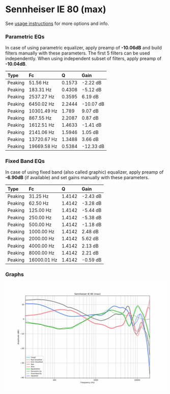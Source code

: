 # Sennheiser IE 80 (max)
See [usage instructions](https://github.com/jaakkopasanen/AutoEq#usage) for more options and info.

### Parametric EQs
In case of using parametric equalizer, apply preamp of **-10.06dB** and build filters manually
with these parameters. The first 5 filters can be used independently.
When using independent subset of filters, apply preamp of **-10.04dB**.

| Type    | Fc          |      Q | Gain      |
|:--------|:------------|:-------|:----------|
| Peaking | 51.56 Hz    | 0.1573 | -2.22 dB  |
| Peaking | 183.31 Hz   | 0.4308 | -5.12 dB  |
| Peaking | 2537.27 Hz  | 0.3595 | 6.19 dB   |
| Peaking | 6450.02 Hz  | 2.2444 | -10.07 dB |
| Peaking | 10301.49 Hz | 1.789  | 9.07 dB   |
| Peaking | 867.55 Hz   | 2.2087 | 0.87 dB   |
| Peaking | 1612.51 Hz  | 1.4633 | -1.41 dB  |
| Peaking | 2141.06 Hz  | 1.5946 | 1.05 dB   |
| Peaking | 13720.67 Hz | 1.3488 | 3.66 dB   |
| Peaking | 19669.58 Hz | 0.5384 | -12.33 dB |

### Fixed Band EQs
In case of using fixed band (also called graphic) equalizer, apply preamp of **-6.90dB**
(if available) and set gains manually with these parameters.

| Type    | Fc          |      Q | Gain     |
|:--------|:------------|:-------|:---------|
| Peaking | 31.25 Hz    | 1.4142 | -2.43 dB |
| Peaking | 62.50 Hz    | 1.4142 | -3.28 dB |
| Peaking | 125.00 Hz   | 1.4142 | -5.44 dB |
| Peaking | 250.00 Hz   | 1.4142 | -5.38 dB |
| Peaking | 500.00 Hz   | 1.4142 | -1.18 dB |
| Peaking | 1000.00 Hz  | 1.4142 | 2.48 dB  |
| Peaking | 2000.00 Hz  | 1.4142 | 5.62 dB  |
| Peaking | 4000.00 Hz  | 1.4142 | 2.13 dB  |
| Peaking | 8000.00 Hz  | 1.4142 | 2.21 dB  |
| Peaking | 16000.01 Hz | 1.4142 | -0.59 dB |

### Graphs
![](./Sennheiser%20IE%2080%20(max).png)